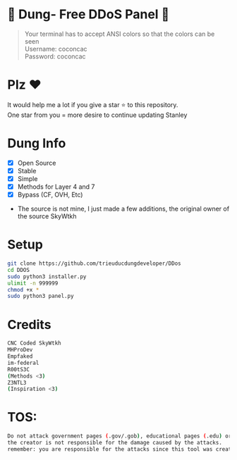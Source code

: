 # 🚀 Dung- Free DDoS Panel 🚀
> Your terminal has to accept ANSI colors so that the colors can be seen<br>
> Username: coconcac<br>
> Password: coconcac<br>
# Plz ♥️
It would help me a lot if you give a star ⭐ to this repository.<br>
One star from you = more desire to continue updating Stanley

# Dung Info
- [x] Open Source
- [x] Stable
- [x] Simple
- [x] Methods for Layer 4 and 7
- [x] Bypass (CF, OVH, Etc)  
- The source is not mine, I just made a few additions, the original owner of the source SkyWtkh

# Setup
```sh
git clone https://github.com/trieuducdungdeveloper/DDos
cd DDOS
sudo python3 installer.py
ulimit -n 999999
chmod +x *
sudo python3 panel.py
```

# Credits
```sh
CNC Coded SkyWtkh
MHProDev
Empfaked
im-federal
R00tS3C
(Methods <3)
Z3NTL3
(Inspiration <3)
```

# TOS:
```sh
Do not attack government pages (.gov/.gob), educational pages (.edu) or the United States Department of Defense (.mil), 
the creator is not responsible for the damage caused by the attacks. 
remember: you are responsible for the attacks since this tool was created for educational purposes
```

